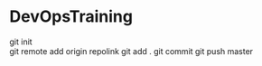 # DevOpsTraining

 git init <br>
 git remote add origin repolink
 git add .
 git commit
 git push master
